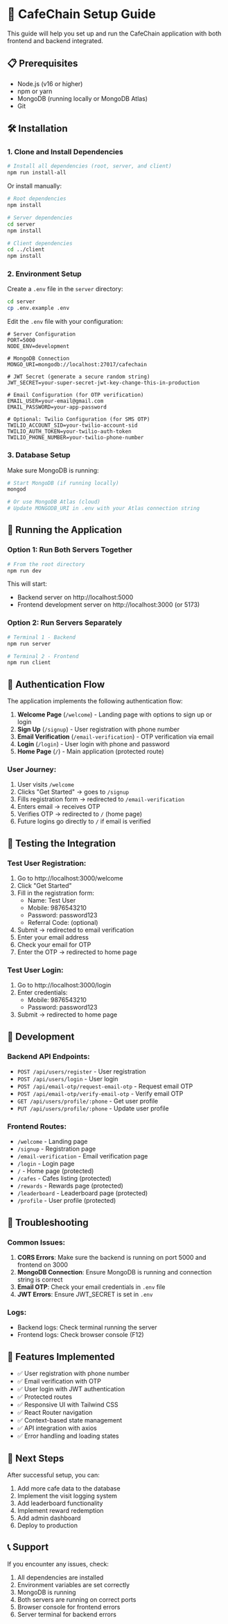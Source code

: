 # 🚀 CafeChain Setup Guide

This guide will help you set up and run the CafeChain application with both frontend and backend integrated.

## 📋 Prerequisites

- Node.js (v16 or higher)
- npm or yarn
- MongoDB (running locally or MongoDB Atlas)
- Git

## 🛠️ Installation

### 1. Clone and Install Dependencies

```bash
# Install all dependencies (root, server, and client)
npm run install-all
```

Or install manually:

```bash
# Root dependencies
npm install

# Server dependencies
cd server
npm install

# Client dependencies
cd ../client
npm install
```

### 2. Environment Setup

Create a `.env` file in the `server` directory:

```bash
cd server
cp .env.example .env
```

Edit the `.env` file with your configuration:

```env
# Server Configuration
PORT=5000
NODE_ENV=development

# MongoDB Connection
MONGO_URI=mongodb://localhost:27017/cafechain

# JWT Secret (generate a secure random string)
JWT_SECRET=your-super-secret-jwt-key-change-this-in-production

# Email Configuration (for OTP verification)
EMAIL_USER=your-email@gmail.com
EMAIL_PASSWORD=your-app-password

# Optional: Twilio Configuration (for SMS OTP)
TWILIO_ACCOUNT_SID=your-twilio-account-sid
TWILIO_AUTH_TOKEN=your-twilio-auth-token
TWILIO_PHONE_NUMBER=your-twilio-phone-number
```

### 3. Database Setup

Make sure MongoDB is running:

```bash
# Start MongoDB (if running locally)
mongod

# Or use MongoDB Atlas (cloud)
# Update MONGODB_URI in .env with your Atlas connection string
```

## 🚀 Running the Application

### Option 1: Run Both Servers Together

```bash
# From the root directory
npm run dev
```

This will start:
- Backend server on http://localhost:5000
- Frontend development server on http://localhost:3000 (or 5173)

### Option 2: Run Servers Separately

```bash
# Terminal 1 - Backend
npm run server

# Terminal 2 - Frontend
npm run client
```

## 🔐 Authentication Flow

The application implements the following authentication flow:

1. **Welcome Page** (`/welcome`) - Landing page with options to sign up or login
2. **Sign Up** (`/signup`) - User registration with phone number
3. **Email Verification** (`/email-verification`) - OTP verification via email
4. **Login** (`/login`) - User login with phone and password
5. **Home Page** (`/`) - Main application (protected route)

### User Journey:

1. User visits `/welcome`
2. Clicks "Get Started" → goes to `/signup`
3. Fills registration form → redirected to `/email-verification`
4. Enters email → receives OTP
5. Verifies OTP → redirected to `/` (home page)
6. Future logins go directly to `/` if email is verified

## 🧪 Testing the Integration

### Test User Registration:

1. Go to http://localhost:3000/welcome
2. Click "Get Started"
3. Fill in the registration form:
   - Name: Test User
   - Mobile: 9876543210
   - Password: password123
   - Referral Code: (optional)
4. Submit → redirected to email verification
5. Enter your email address
6. Check your email for OTP
7. Enter the OTP → redirected to home page

### Test User Login:

1. Go to http://localhost:3000/login
2. Enter credentials:
   - Mobile: 9876543210
   - Password: password123
3. Submit → redirected to home page

## 🔧 Development

### Backend API Endpoints:

- `POST /api/users/register` - User registration
- `POST /api/users/login` - User login
- `POST /api/email-otp/request-email-otp` - Request email OTP
- `POST /api/email-otp/verify-email-otp` - Verify email OTP
- `GET /api/users/profile/:phone` - Get user profile
- `PUT /api/users/profile/:phone` - Update user profile

### Frontend Routes:

- `/welcome` - Landing page
- `/signup` - Registration page
- `/email-verification` - Email verification page
- `/login` - Login page
- `/` - Home page (protected)
- `/cafes` - Cafes listing (protected)
- `/rewards` - Rewards page (protected)
- `/leaderboard` - Leaderboard page (protected)
- `/profile` - User profile (protected)

## 🐛 Troubleshooting

### Common Issues:

1. **CORS Errors**: Make sure the backend is running on port 5000 and frontend on 3000
2. **MongoDB Connection**: Ensure MongoDB is running and connection string is correct
3. **Email OTP**: Check your email credentials in `.env` file
4. **JWT Errors**: Ensure JWT_SECRET is set in `.env`

### Logs:

- Backend logs: Check terminal running the server
- Frontend logs: Check browser console (F12)

## 📱 Features Implemented

- ✅ User registration with phone number
- ✅ Email verification with OTP
- ✅ User login with JWT authentication
- ✅ Protected routes
- ✅ Responsive UI with Tailwind CSS
- ✅ React Router navigation
- ✅ Context-based state management
- ✅ API integration with axios
- ✅ Error handling and loading states

## 🚀 Next Steps

After successful setup, you can:

1. Add more cafe data to the database
2. Implement the visit logging system
3. Add leaderboard functionality
4. Implement reward redemption
5. Add admin dashboard
6. Deploy to production

## 📞 Support

If you encounter any issues, check:

1. All dependencies are installed
2. Environment variables are set correctly
3. MongoDB is running
4. Both servers are running on correct ports
5. Browser console for frontend errors
6. Server terminal for backend errors
